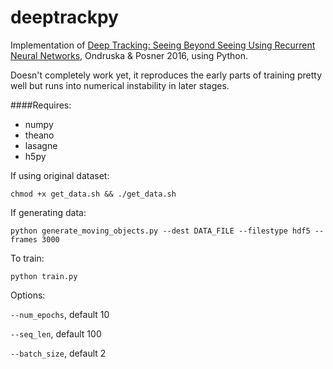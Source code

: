 # deeptrackpy

Implementation of [Deep Tracking: Seeing Beyond Seeing Using Recurrent Neural Networks](http://arxiv.org/abs/1602.00991), Ondruska & Posner 2016, using Python.

Doesn't completely work yet, it reproduces the early parts of training pretty well but runs into numerical instability in later stages.


####Requires:
+ numpy
+ theano
+ lasagne
+ h5py

If using original dataset:

`chmod +x get_data.sh && ./get_data.sh`

If generating data:

`python generate_moving_objects.py --dest DATA_FILE --filestype hdf5 --frames 3000`

To train:

`python train.py`

Options:

`--num_epochs`, default 10

`--seq_len`, default 100

`--batch_size`, default 2
